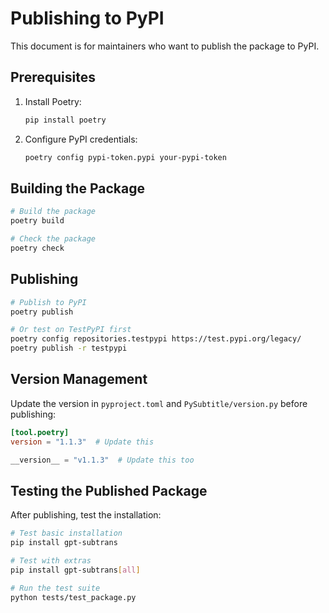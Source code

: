 # Publishing to PyPI

This document is for maintainers who want to publish the package to PyPI.

## Prerequisites

1. Install Poetry:
   ```bash
   pip install poetry
   ```

2. Configure PyPI credentials:
   ```bash
   poetry config pypi-token.pypi your-pypi-token
   ```

## Building the Package

```bash
# Build the package
poetry build

# Check the package
poetry check
```

## Publishing

```bash
# Publish to PyPI
poetry publish

# Or test on TestPyPI first
poetry config repositories.testpypi https://test.pypi.org/legacy/
poetry publish -r testpypi
```

## Version Management

Update the version in `pyproject.toml` and `PySubtitle/version.py` before publishing:

```toml
[tool.poetry]
version = "1.1.3"  # Update this
```

```python
__version__ = "v1.1.3"  # Update this too
```

## Testing the Published Package

After publishing, test the installation:

```bash
# Test basic installation
pip install gpt-subtrans

# Test with extras
pip install gpt-subtrans[all]

# Run the test suite
python tests/test_package.py
```